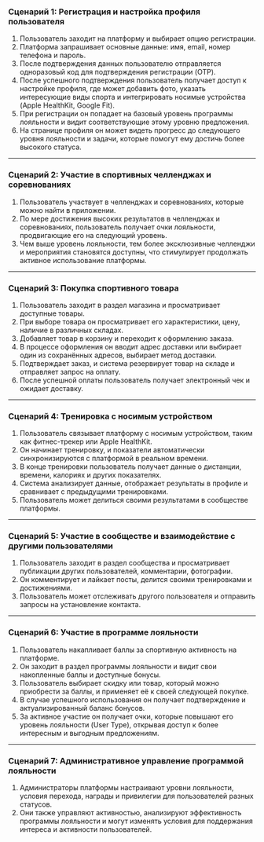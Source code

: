 ### Сценарий 1: Регистрация и настройка профиля пользователя  
1. Пользователь заходит на платформу и выбирает опцию регистрации.
2. Платформа запрашивает основные данные: имя, email, номер телефона и пароль.
3. После подтверждения данных пользователю отправляется одноразовый код для подтверждения регистрации (OTP).
4. После успешного подтверждения пользователь получает доступ к настройке профиля, где может добавить фото, указать интересующие виды спорта и интегрировать носимые устройства (Apple HealthKit, Google Fit).  
5. При регистрации он попадает на базовый уровень программы лояльности и видит соответствующие этому уровню предложения.
6. На странице профиля он может видеть прогресс до следующего уровня лояльности и задачи, которые помогут ему достичь более высокого статуса.

---

### Сценарий 2: Участие в спортивных челленджах и соревнованиях
1. Пользователь участвует в челленджах и соревнованиях, которые можно найти в приложении.
2. По мере достижения высоких результатов в челленджах и соревнованиях, пользователь получает очки лояльности, продвигающие его на следующий уровень.
3. Чем выше уровень лояльности, тем более эксклюзивные челленджи и мероприятия становятся доступны, что стимулирует продолжать активное использование платформы.


---

### Сценарий 3: Покупка спортивного товара  
1. Пользователь заходит в раздел магазина и просматривает доступные товары.
2. При выборе товара он просматривает его характеристики, цену, наличие в различных складах.
3. Добавляет товар в корзину и переходит к оформлению заказа.
4. В процессе оформления он вводит адрес доставки или выбирает один из сохранённых адресов, выбирает метод доставки.
5. Подтверждает заказ, и система резервирует товар на складе и отправляет запрос на оплату.
6. После успешной оплаты пользователь получает электронный чек и ожидает доставку.

---

### Сценарий 4: Тренировка с носимым устройством  
1. Пользователь связывает платформу с носимым устройством, таким как фитнес-трекер или Apple HealthKit.
2. Он начинает тренировку, и показатели автоматически синхронизируются с платформой в реальном времени.
3. В конце тренировки пользователь получает данные о дистанции, времени, калориях и других показателях.
4. Система анализирует данные, отображает результаты в профиле и сравнивает с предыдущими тренировками.
5. Пользователь может делиться своими результатами в сообществе платформы.

---

### Сценарий 5: Участие в сообществе и взаимодействие с другими пользователями  
1. Пользователь заходит в раздел сообщества и просматривает публикации других пользователей, комментарии, фотографии.
2. Он комментирует и лайкает посты, делится своими тренировками и достижениями.
3. Пользователь может отслеживать другого пользователя и отправить запросы на установление контакта.


---

### Сценарий 6: Участие в программе лояльности  
1. Пользователь накапливает баллы за спортивную активность на платформе.
2. Он заходит в раздел программы лояльности и видит свои накопленные баллы и доступные бонусы.
3. Пользователь выбирает скидку или товар, который можно приобрести за баллы, и применяет её к своей следующей покупке.
4. В случае успешного использования он получает подтверждение и актуализированный баланс бонусов.
5. За активное участие он получает очки, которые повышают его уровень лояльности (User Type), открывая доступ к более интересным и выгодным предложениям.

---

### Сценарий 7: Административное управление программой лояльности
1. Администраторы платформы настраивают уровни лояльности, условия перехода, награды и привилегии для пользователей разных статусов.
2. Они также управляют активностью, анализируют эффективность программы лояльности и могут изменять условия для поддержания интереса и активности пользователей.
